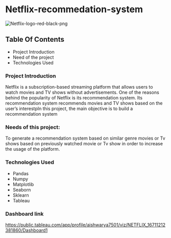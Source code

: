 # Netflix-recommedation-system


![Netflix-logo-red-black-png](https://user-images.githubusercontent.com/115403186/208153246-94336417-30ff-4d41-8346-447fc0816bf9.png)

## Table Of Contents
  - Project Introduction
  - Need of the project
  - Technologies Used

### Project Introduction
Netflix is a subscription-based streaming platform that allows users to watch movies and TV shows without advertisements. One of the reasons behind the popularity of Netflix is its recommendation system. Its recommendation system recommends movies and TV shows based on the user’s interestpIn this project, the main objective is to build a recommendation system

### Needs of this project:
To generate a recommendation system based on similar genre movies or Tv shows based on previously watched movie or Tv show in order to increase the usage of the platform.


### Technologies Used
 - Pandas
 - Numpy
 - Matplotlib
 - Seaborn
 - Sklearn
 - Tableau
 
 ### Dashboard link
 https://public.tableau.com/app/profile/aishwarya7501/viz/NETFLIX_16711212381860/Dashboard1
